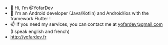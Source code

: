 - 👋 Hi, I’m @YofarDev
- 👀 I'm an Android developer (Java/Kotlin) and Android/ios with the framework Flutter !
- 📫 If you need my services, you can contact me at yofardev@gmail.com (I speak english and french)
- http://yofardev.fr

